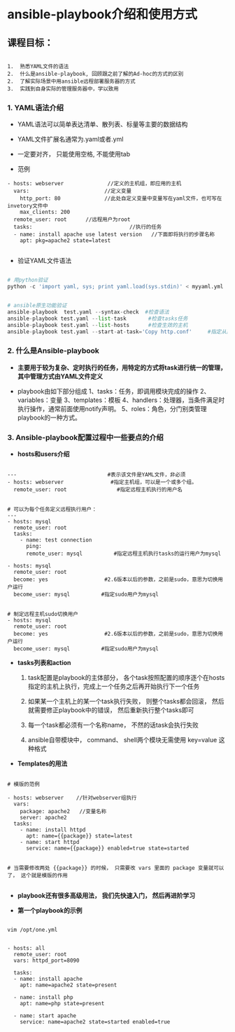 ansible-playbook介绍和使用方式
========================


## 课程目标：

```

1.  熟悉YAML文件的语法
2.  什么是ansible-playbook, 回顾跟之前了解的Ad-hoc的方式的区别 
2.  了解实际场景中用ansible远程部署服务器的方式
3.  实践到自身实际的管理服务器中，学以致用

```

### 1. YAML语法介绍 

* YAML语法可以简单表达清单、散列表、标量等主要的数据结构
* YAML文件扩展名通常为.yaml或者.yml
* 一定要对齐， 只能使用空格, 不能使用tab

* 范例
```
- hosts: webserver              //定义的主机组，即应用的主机
  vars:                        //定义变量
    http_port: 80              //此处自定义变量中变量写在yaml文件，也可写在invetory文件中
    max_clients: 200
  remote_user: root      //远程用户为root
  tasks:                               //执行的任务
  - name: install apache use latest version   //下面即将执行的步骤名称
    apt: pkg=apache2 state=latest
  
```

* 验证YAML文件语法
```python

# 用python验证
python -c 'import yaml, sys; print yaml.load(sys.stdin)' < myyaml.yml


# ansible原生功能验证
ansible-playbook  test.yaml --syntax-check  #检查语法
ansible-playbook test.yaml --list-task       #检查tasks任务
ansible-playbook test.yaml --list-hosts      #检查生效的主机
ansible-playbook test.yaml --start-at-task='Copy http.conf'     #指定从某个task开始运行

```




### 2. 什么是Ansible-playbook

- **主要用于较为复杂、定时执行的任务，用特定的方式将task进行统一的管理，其中管理方式由YAML文件定义**

* playbook由如下部分组成
    1、tasks：任务，即调用模块完成的操作
    2、variables：变量
    3、templates：模板
    4、handlers：处理器，当条件满足时执行操作，通常前面使用notify声明。
    5、roles：角色，分门别类管理playbook的一种方式。




### 3. Ansible-playbook配置过程中一些要点的介绍 

- **hosts和users介绍**

```

---                             #表示该文件是YAML文件，非必须
- hosts: webserver               #指定主机组，可以是一个或多个组。
  remote_user: root                #指定远程主机执行的用户名


# 可以为每个任务定义远程执行用户：
---
- hosts: mysql
  remote_user: root             
  tasks:
    - name: test connection
      ping:
      remote_user: mysql          #指定远程主机执行tasks的运行用户为mysql

- hosts: mysql
  remote_user: root            
  become: yes                  #2.6版本以后的参数，之前是sudo，意思为切换用户运行
  become_user: mysql          #指定sudo用户为mysql


# 制定远程主机sudo切换用户
- hosts: mysql
  remote_user: root            
  become: yes                  #2.6版本以后的参数，之前是sudo，意思为切换用户运行
  become_user: mysql          #指定sudo用户为mysql

```



- **tasks列表和action**

   1. task配置是playbook的主体部分， 各个task按照配置的顺序逐个在hosts指定的主机上执行，完成上一个任务之后再开始执行下一个任务

   2. 如果某一个主机上的某一个task执行失败， 则整个tasks都会回滚， 然后就需要修正playbook中的错误， 然后重新执行整个tasks即可

   3. 每一个task都必须有一个名称name， 不然的话task会执行失败

   4. ansible自带模块中， command、 shell两个模块无需使用 key=value 这种格式 



- **Templates的用法**

```

# 模版的范例

- hosts: webserver    //针对webserver组执行
  vars:
    package: apache2   //变量名称
    server: apache2 
  tasks:
    - name: install httpd
      apt: name={{package}} state=latest
    - name: start httpd
      service: name={{package}} enabled=true state=started


# 当需要修改两处 {{package}} 的时候， 只需要改 vars 里面的 package 变量就可以了， 这个就是模版的作用


```

- **playbook还有很多高级用法， 我们先快速入门， 然后再进阶学习**

- **第一个playbook的示例**

```

vim /opt/one.yml


- hosts: all
  remote_user: root
  vars: httpd_port=8090
  
  tasks:
  - name: install apache 
    apt: name=apache2 state=present

  - name: install php
    apt: name=php state=present

  - name: start apache
    service: name=apache2 state=started enabled=true


```

























